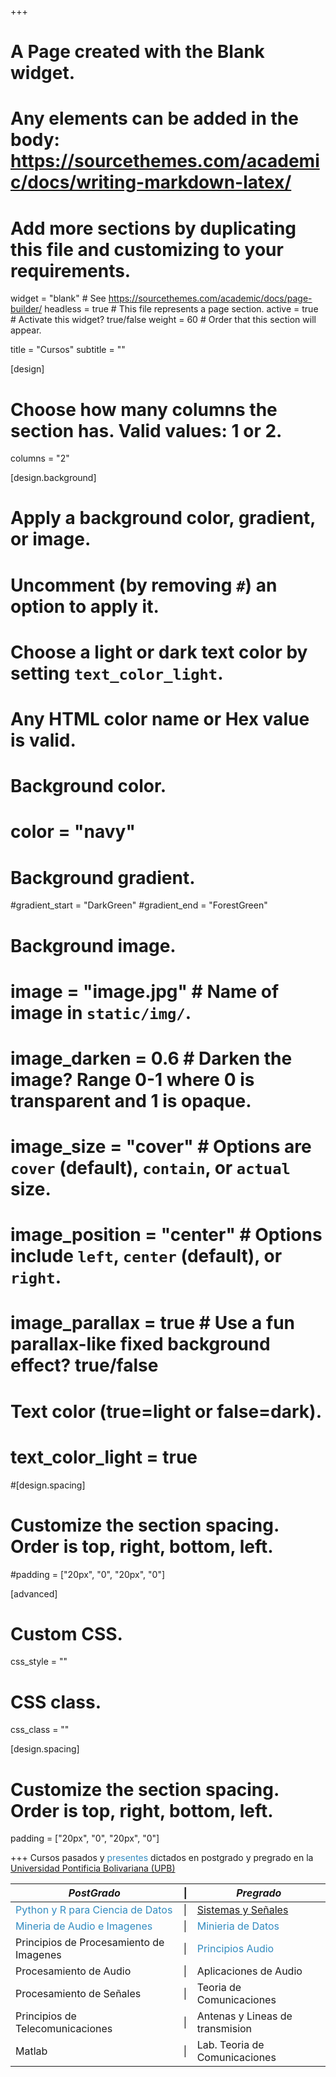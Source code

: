 +++
# A Page created with the Blank widget.
# Any elements can be added in the body: https://sourcethemes.com/academic/docs/writing-markdown-latex/
# Add more sections by duplicating this file and customizing to your requirements.

widget = "blank"  # See https://sourcethemes.com/academic/docs/page-builder/
headless = true  # This file represents a page section.
active = true  # Activate this widget? true/false
weight = 60  # Order that this section will appear.

title = "Cursos"
subtitle = ""

[design]
  # Choose how many columns the section has. Valid values: 1 or 2.
  columns = "2"

[design.background]
  # Apply a background color, gradient, or image.
  #   Uncomment (by removing `#`) an option to apply it.
  #   Choose a light or dark text color by setting `text_color_light`.
  #   Any HTML color name or Hex value is valid.

  # Background color.
  # color = "navy"
  
  # Background gradient.
  #gradient_start = "DarkGreen"
  #gradient_end = "ForestGreen"
  
  # Background image.
  # image = "image.jpg"  # Name of image in `static/img/`.
  # image_darken = 0.6  # Darken the image? Range 0-1 where 0 is transparent and 1 is opaque.
  # image_size = "cover"  #  Options are `cover` (default), `contain`, or `actual` size.
  # image_position = "center"  # Options include `left`, `center` (default), or `right`.
  # image_parallax = true  # Use a fun parallax-like fixed background effect? true/false
  
  # Text color (true=light or false=dark).
  # text_color_light = true

#[design.spacing]
  # Customize the section spacing. Order is top, right, bottom, left.
  #padding = ["20px", "0", "20px", "0"]

[advanced]
 # Custom CSS. 
 css_style = ""
 
 # CSS class.
 css_class = ""

[design.spacing]
  # Customize the section spacing. Order is top, right, bottom, left.
  padding = ["20px", "0", "20px", "0"]

+++
Cursos pasados y <span style="color:#328cc1">presentes</span> dictados en postgrado y pregrado en la [Universidad Pontificia Bolivariana (UPB)](http://www.upb.edu.co/)

| *PostGrado* | &#124; | *Pregrado* |
| -----------------------| --- | ---------------------- | 
| <span style="color:#328cc1">Python y R para Ciencia de Datos</span>   | &#124; | [Sistemas y Señales](https://github.com/JoseRZapata/SyS)|
| <span style="color:#328cc1">Mineria de Audio e Imagenes</span> |&#124; |<span style="color:#328cc1"> Minieria de Datos</span>   |
| Principios de Procesamiento de Imagenes |&#124; | <span style="color:#328cc1">Principios Audio </span>     |
| Procesamiento de Audio   | &#124;  | Aplicaciones de Audio |
| Procesamiento de Señales |&#124; | Teoria de Comunicaciones|
| Principios de Telecomunicaciones|&#124; | Antenas y Lineas de transmision    |
| Matlab     |&#124; | Lab. Teoria de Comunicaciones |